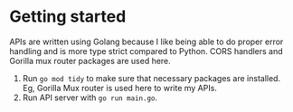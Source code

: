 # Getting started
APIs are written using Golang because I like being able to do proper error handling and is more type strict compared to Python.
CORS handlers and Gorilla mux router packages are used here.

1. Run `go mod tidy` to make sure that necessary packages are installed. Eg, Gorilla Mux router is used here to write my APIs.
2. Run API server with `go run main.go`.
